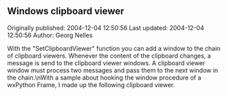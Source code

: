 ## Windows clipboard viewer 
Originally published: 2004-12-04 12:50:56 
Last updated: 2004-12-04 12:50:56 
Author: Georg Nelles 
 
With the "SetClipboardViewer" function you can add a window to the chain of clipboard viewers. Whenever the content of the clipboard changes, a message is send to the clipboard viewer windows. A clipboard viewer window must process two messages and pass them to the next window in the chain.\nWith a sample about hooking the window procedure of a wxPython Frame, I made up the following clipboard viewer.
